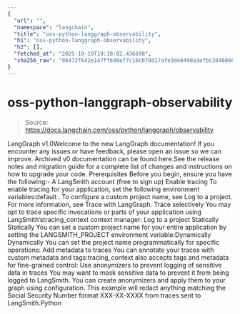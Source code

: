 ```yaml
---
{
  "url": "",
  "namespace": "langchain",
  "title": "oss-python-langgraph-observability",
  "h1": "oss-python-langgraph-observability",
  "h2": [],
  "fetched_at": "2025-10-19T19:18:02.436698",
  "sha256_raw": "9b472f642e147ff690ef7c10cb7dd17afe3de849da3efbc2846066b68204ea45"
}
---
```


# oss-python-langgraph-observability

> Source: https://docs.langchain.com/oss/python/langgraph/observability

LangGraph v1.0Welcome to the new LangGraph documentation! If you encounter any issues or have feedback, please open an issue so we can improve. Archived v0 documentation can be found here.See the release notes and migration guide for a complete list of changes and instructions on how to upgrade your code.
Prerequisites
Before you begin, ensure you have the following:- A LangSmith account (free to sign up)
Enable tracing
To enable tracing for your application, set the following environment variables:default
. To configure a custom project name, see Log to a project.
For more information, see Trace with LangGraph.
Trace selectively
You may opt to trace specific invocations or parts of your application using LangSmith’stracing_context
context manager:
Log to a project
Statically
Statically
You can set a custom project name for your entire application by setting the
LANGSMITH_PROJECT
environment variable:Dynamically
Dynamically
You can set the project name programmatically for specific operations:
Add metadata to traces
You can annotate your traces with custom metadata and tags:tracing_context
also accepts tags and metadata for fine-grained control:
Use anonymizers to prevent logging of sensitive data in traces
You may want to mask sensitive data to prevent it from being logged to LangSmith. You can create anonymizers and apply them to your graph using configuration. This example will redact anything matching the Social Security Number format XXX-XX-XXXX from traces sent to LangSmith.Python